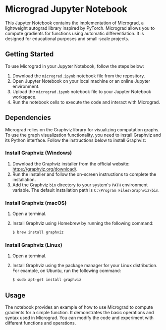 # Micrograd Jupyter Notebook

This Jupyter Notebook contains the implementation of Micrograd, a lightweight autograd library inspired by PyTorch. Micrograd allows you to compute gradients for functions using automatic differentiation. It is designed for educational purposes and small-scale projects.

## Getting Started

To use Micrograd in your Jupyter Notebook, follow the steps below:

1. Download the `micrograd.ipynb` notebook file from the repository.
2. Open Jupyter Notebook on your local machine or an online Jupyter environment.
3. Upload the `micrograd.ipynb` notebook file to your Jupyter Notebook workspace.
4. Run the notebook cells to execute the code and interact with Micrograd.

## Dependencies

Micrograd relies on the Graphviz library for visualizing computation graphs. To use the graph visualization functionality, you need to install Graphviz and its Python interface. Follow the instructions below to install Graphviz:

### Install Graphviz (Windows)

1. Download the Graphviz installer from the official website: https://graphviz.org/download/.
2. Run the installer and follow the on-screen instructions to complete the installation.
3. Add the Graphviz `bin` directory to your system's `PATH` environment variable. The default installation path is `C:\Program Files\Graphviz\bin`.

### Install Graphviz (macOS)

1. Open a terminal.
2. Install Graphviz using Homebrew by running the following command:

   ```bash
   $ brew install graphviz
   ```

### Install Graphviz (Linux)

1. Open a terminal.
2. Install Graphviz using the package manager for your Linux distribution. For example, on Ubuntu, run the following command:

   ```bash
   $ sudo apt-get install graphviz
   ```

## Usage

The notebook provides an example of how to use Micrograd to compute gradients for a simple function. It demonstrates the basic operations and syntax used in Micrograd. You can modify the code and experiment with different functions and operations.


